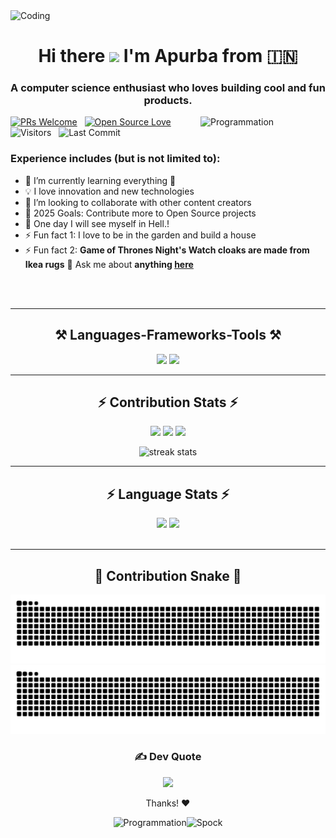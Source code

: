 
<img align="centre" alt="Coding" src = "https://user-images.githubusercontent.com/74038190/225813708-98b745f2-7d22-48cf-9150-083f1b00d6c9.gif">

<h1 align="center">Hi there <img src="https://media.giphy.com/media/hvRJCLFzcasrR4ia7z/giphy.gif" width="35px"> I'm Apurba from 🇮🇳</h1>
<h3 align="center">A computer science enthusiast who loves building cool and fun products.</h3> <img align="right" src="https://i.giphy.com/media/LmNwrBhejkK9EFP504/200w.webp" alt="Programmation" width="200" />

<div align="left">
<p>

[![PRs Welcome](https://img.shields.io/badge/PRs-welcome-brightgreen.svg?style=flat&logo=github)](https://github.com/alucard017)
 &nbsp;
[![Open Source Love](https://img.shields.io/badge/Open%20Source-%F0%9F%A4%8D-Green)](https://github.com/alucard017)
 &nbsp;
<img alt="Visitors" src="https://komarev.com/ghpvc/?username=alucard017&style=flat&labelColor=black&logo=github&label=Profile+Views&color=29bf12"/>
 &nbsp;
<img alt="Last Commit" src="https://img.shields.io/github/last-commit/alucard017/alucard017?logo=markdown&label=Last+Update&color=29bf12&style=flat">
</p>

 ### Experience includes (but is not limited to):

- 🌱 I’m currently learning everything 🤣
- 💡 I love innovation and new technologies
- 🤝 I’m looking to collaborate with other content creators
- 🥅 2025 Goals: Contribute more to Open Source projects
- 🚀 One day I will see myself in Hell.!
- ⚡ Fun fact 1: I love to be in the garden and build a house
- ⚡ Fun fact 2: **Game of Thrones Night's Watch cloaks are made from Ikea rugs**
💬 Ask me about **anything [here](mailto:apurba.mca.nitjsr@gmail.com)**

 </div>
<br />

<div align="center"> 
 <img src="https://i.giphy.com/media/xUA7bewHfD6pAnmxVK/200w.webp" alt="" width="160" /><img src="https://i.giphy.com/media/xUA7bewHfD6pAnmxVK/200w.webp" alt="" width="160" /><img src="https://i.giphy.com/media/xUA7bewHfD6pAnmxVK/200w.webp" alt="" width="160" /><img  src="https://i.giphy.com/media/xUA7bewHfD6pAnmxVK/200w.webp" alt="" width="160" /><img src="https://i.giphy.com/media/xUA7bewHfD6pAnmxVK/200w.webp" alt="" width="160" /> 
</div>

<hr/>
<h2 align="center">⚒️ Languages-Frameworks-Tools ⚒️</h2>
<div align="center">
    <img src="https://skillicons.dev/icons?i=c,cpp,typescript,javascript,nextjs,react,nodejs,expressjs,html,vscode,github,git,bash" />
    <img src="https://skillicons.dev/icons?i=linux,docker,kubernetes,jenkins,nginx,aws,postgresql,mongodb,java,mysql,postman" /><br>
</div>

<hr/>
<h2 align="center">⚡ Contribution Stats ⚡</h2>
<div align="center">

![](http://github-profile-summary-cards.vercel.app/api/cards/profile-details?username=alucard017&theme=gotham)
![](http://github-profile-summary-cards.vercel.app/api/cards/stats?username=alucard017&theme=gotham)
![](http://github-profile-summary-cards.vercel.app/api/cards/productive-time?username=alucard017&theme=gotham&utcOffset=8)

<img height=250 width=690 src="https://github-readme-streak-stats.herokuapp.com/?user=alucard017&count_private=true&theme=react&border_radius=10" alt="streak stats"/>

</div>
<hr/>

<h2 align="center">⚡ Language Stats ⚡</h2>
<div align=center>

![](http://github-profile-summary-cards.vercel.app/api/cards/repos-per-language?username=alucard017&theme=gotham)
![](http://github-profile-summary-cards.vercel.app/api/cards/most-commit-language?username=alucard017&theme=gotham)
<br/><br/>

<hr/>

<h2 align="center">🐍 Contribution Snake 🐍</h2>

![GitHub Snake Light](https://raw.githubusercontent.com/alucard017/alucard017/output/github-contribution-grid-snake.svg#gh-light-mode-only)
![GitHub Snake dark](https://raw.githubusercontent.com/alucard017/alucard017/output/github-contribution-grid-snake-dark.svg#gh-dark-mode-only)

### ✍️ Dev Quote
![](https://quotes-github-readme.vercel.app/api?type=horizontal&theme=catppuccin_mocha)


Thanks! :heart:

<img src="https://i.giphy.com/media/W0crByKlXhLlC/200.webp" alt="Programmation" width="200" /><img src="https://media3.giphy.com/media/RgAl2ESJFnIQ0/giphy.gif" alt="Spock" width="200" />

